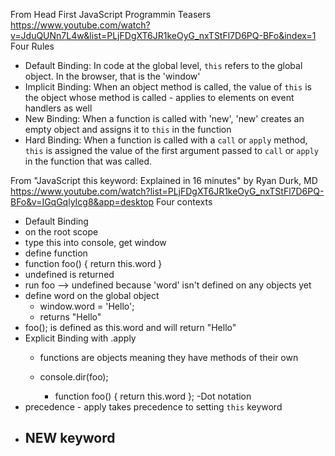 From Head First JavaScript Programmin Teasers
https://www.youtube.com/watch?v=JduQUNn7L4w&list=PLjFDgXT6JR1keOyG_nxTStFl7D6PQ-BFo&index=1
Four Rules
- Default Binding:  In code at the global level, `this` refers to the global object.  In the browser, that is the 'window'
- Implicit Binding:  When an object method is called, the value of `this` is the object whose method is called - applies to elements on event handlers as well
- New Binding:  When a function is called with 'new', 'new' creates an empty object and assigns it to `this` in the function
- Hard Binding:  When a function is called with a `call` or `apply` method, `this` is assigned the value of the first argument passed to `call` or `apply` in the function that was called.



From "JavaScript this keyword: Explained in 16 minutes" by Ryan Durk, MD
https://www.youtube.com/watch?list=PLjFDgXT6JR1keOyG_nxTStFl7D6PQ-BFo&v=IGqGqlyIcg8&app=desktop
Four contexts
- Default Binding
 - on the root scope
  - type this into console, get window
  - define function
  - function foo() { return this.word }
  - undefined is returned
  - run foo --> undefined because 'word' isn't defined on any objects yet
  - define word on the global object
    - window.word =  'Hello';
    - returns "Hello"
  - foo(); is defined as this.word and will return "Hello"
- Explicit Binding with .apply
    - functions are objects meaning they have methods of their own

    - console.dir(foo);
      - function foo() { return this.word };
-Dot notation
 - precedence - apply takes precedence to setting `this` keyword
- NEW keyword
  -
